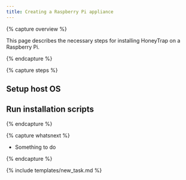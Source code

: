 ```yaml
---
title: Creating a Raspberry Pi appliance
---
```


{% capture overview %}

This page describes the necessary steps for installing HoneyTrap on a Raspberry Pi.

{% endcapture %}


{% capture steps %}

## Setup host OS



## Run installation scripts

{% endcapture %}


{% capture whatsnext %}

* Something to do

{% endcapture %}

{% include templates/new_task.md %}
